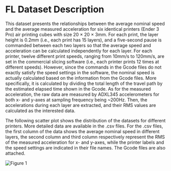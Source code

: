 # FL Dataset Description

This dataset presents the relationships between the average nominal speed and the average measured acceleration for six identical printers (Ender 3 Pro) air printing cubes with size 20 × 20 × 3mm. For each print, the layer height is 0.2mm (i.e., each print has 15 layers), and a five-second pause is commanded between each two layers so that the average speed and acceleration can be calculated independently for each layer. For each printer, twelve different print speeds, ranging from 10mm/s to 120mm/s, are set in the commercial slicing software (i.e., each printer prints 12 times at different speeds). However, since the commands in the Gcode files do not exactly satisfy the speed settings in the software, the nominal speed is actually calculated based on the information from the Gcode files. More specifically, it is calculated by dividing the total length of the travel path by the estimated elapsed time shown in the Gcode. As for the measured acceleration, the raw data are measured by ADXL345 accelerometers for both x- and y-axes at sampling frequency being ~200Hz. Then, the accelerations during each layer are extracted, and their RMS values are calculated as the interested data.

The following scatter plot shows the distribution of the datasets for different printers. More detailed data are available in the .csv files. For the .csv files, the first column of the data shows the average nominal speed in different layers, the second column and third column respectively represent the RMS of the measured acceleration for x- and y-axes, while the printer labels and the speed settings are indicated in their file names. The Gcode files are also attached.   

![Figure 1](https://user-images.githubusercontent.com/85634534/121940021-a7ebed80-cd1b-11eb-9b93-36f115e83231.jpg)

